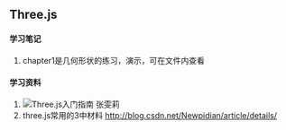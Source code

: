## Three.js

#### 学习笔记
1. chapter1是几何形状的练习，演示，可在文件内查看

#### 学习资料
1. ![Three.js入门指南](http://www.ituring.com.cn/book/1272) 张雯莉
2. three.js常用的3中材料 http://blog.csdn.net/Newpidian/article/details/